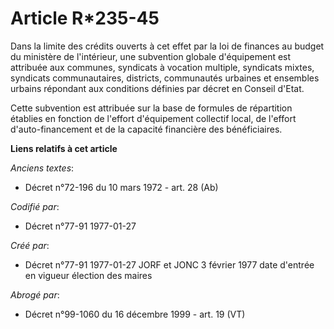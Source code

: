 # Article R*235-45

Dans la limite des crédits ouverts à cet effet par la loi de finances au budget du ministère de l'intérieur, une subvention
globale d'équipement est attribuée aux communes, syndicats à vocation multiple, syndicats mixtes, syndicats communautaires,
districts, communautés urbaines et ensembles urbains répondant aux conditions définies par décret en Conseil d'Etat. 

Cette subvention est attribuée sur la base de formules de répartition établies en fonction de l'effort d'équipement collectif
local, de l'effort d'auto-financement et de la capacité financière des bénéficiaires.

**Liens relatifs à cet article**

_Anciens textes_:

  - Décret n°72-196 du 10 mars 1972 - art. 28 (Ab)

_Codifié par_:

  - Décret n°77-91 1977-01-27

_Créé par_:

  - Décret n°77-91 1977-01-27 JORF et JONC 3 février 1977 date d'entrée en vigueur élection des maires

_Abrogé par_:

  - Décret n°99-1060 du 16 décembre 1999 - art. 19 (VT)
